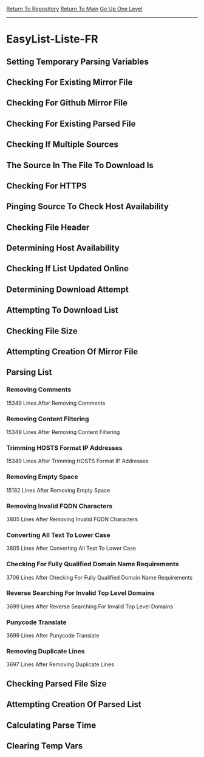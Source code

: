 [Return To Repository](https://github.com/bast69/piholeparser/)
[Return To Main](https://github.com/bast69/piholeparser/blob/master/RecentRunLogs/Mainlog.md)
[Go Up One Level](https://github.com/bast69/piholeparser/blob/master/RecentRunLogs/TopLevelScripts/30-Processing-External-Blacklists.md)
____________________________________
# EasyList-Liste-FR
## Setting Temporary Parsing Variables
## Checking For Existing Mirror File
## Checking For Github Mirror File
## Checking For Existing Parsed File
## Checking If Multiple Sources
## The Source In The File To Download Is
## Checking For HTTPS
## Pinging Source To Check Host Availability
## Checking File Header
## Determining Host Availability
## Checking If List Updated Online
## Determining Download Attempt
## Attempting To Download List
## Checking File Size
## Attempting Creation Of Mirror File
## Parsing List
### Removing Comments
15349 Lines After Removing Comments
### Removing Content Filtering
15349 Lines After Removing Content Filtering
### Trimming HOSTS Format IP Addresses
15349 Lines After Trimming HOSTS Format IP Addresses
### Removing Empty Space
15182 Lines After Removing Empty Space
### Removing Invalid FQDN Characters
3805 Lines After Removing Invalid FQDN Characters
### Converting All Text To Lower Case
3805 Lines After Converting All Text To Lower Case
### Checking For Fully Qualified Domain Name Requirements
3706 Lines After Checking For Fully Qualified Domain Name Requirements
### Reverse Searching For Invalid Top Level Domains
3699 Lines After Reverse Searching For Invalid Top Level Domains
### Punycode Translate
3699 Lines After Punycode Translate
### Removing Duplicate Lines
3697 Lines After Removing Duplicate Lines
## Checking Parsed File Size
## Attempting Creation Of Parsed List
## Calculating Parse Time
## Clearing Temp Vars
